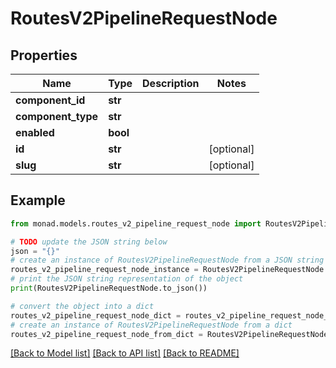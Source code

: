 # RoutesV2PipelineRequestNode


## Properties

Name | Type | Description | Notes
------------ | ------------- | ------------- | -------------
**component_id** | **str** |  | 
**component_type** | **str** |  | 
**enabled** | **bool** |  | 
**id** | **str** |  | [optional] 
**slug** | **str** |  | [optional] 

## Example

```python
from monad.models.routes_v2_pipeline_request_node import RoutesV2PipelineRequestNode

# TODO update the JSON string below
json = "{}"
# create an instance of RoutesV2PipelineRequestNode from a JSON string
routes_v2_pipeline_request_node_instance = RoutesV2PipelineRequestNode.from_json(json)
# print the JSON string representation of the object
print(RoutesV2PipelineRequestNode.to_json())

# convert the object into a dict
routes_v2_pipeline_request_node_dict = routes_v2_pipeline_request_node_instance.to_dict()
# create an instance of RoutesV2PipelineRequestNode from a dict
routes_v2_pipeline_request_node_from_dict = RoutesV2PipelineRequestNode.from_dict(routes_v2_pipeline_request_node_dict)
```
[[Back to Model list]](../README.md#documentation-for-models) [[Back to API list]](../README.md#documentation-for-api-endpoints) [[Back to README]](../README.md)


